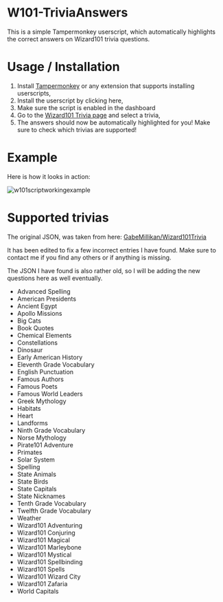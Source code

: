 # W101-TriviaAnswers
This is a simple Tampermonkey userscript, which automatically highlights the correct answers on Wizard101 trivia questions.

# Usage / Installation
1. Install [Tampermonkey](https://www.tampermonkey.net/) or any extension that supports installing userscripts,
2. Install the userscript by clicking here,
3. Make sure the script is enabled in the dashboard
4. Go to the [Wizard101 Trivia page](https://www.wizard101.com/game/trivia) and select a trivia,
5. The answers should now be automatically highlighted for you!
Make sure to check which trivias are supported!

# Example
Here is how it looks in action:

![w101scriptworkingexample](https://github.com/Jan-Fcloud/W101-TriviaAnswers/assets/47220014/1b688985-6f87-4fe7-92a2-84e2f2bbd91a)


# Supported trivias
The original JSON, was taken from here: [GabeMillikan/Wizard101Trivia](https://github.com/GabeMillikan/Wizard101Trivia/blob/main/quiz_data/quizzes.json)

It has been edited to fix a few incorrect entries I have found. Make sure to contact me if you find any others or if anything is missing.

The JSON I have found is also rather old, so I will be adding the new questions here as well eventually.

- Advanced Spelling
- American Presidents
- Ancient Egypt
- Apollo Missions
- Big Cats
- Book Quotes
- Chemical Elements
- Constellations
- Dinosaur
- Early American History
- Eleventh Grade Vocabulary
- English Punctuation
- Famous Authors
- Famous Poets
- Famous World Leaders
- Greek Mythology
- Habitats
- Heart
- Landforms
- Ninth Grade Vocabulary
- Norse Mythology
- Pirate101 Adventure
- Primates
- Solar System
- Spelling
- State Animals
- State Birds
- State Capitals
- State Nicknames
- Tenth Grade Vocabulary
- Twelfth Grade Vocabulary
- Weather
- Wizard101 Adventuring
- Wizard101 Conjuring
- Wizard101 Magical
- Wizard101 Marleybone
- Wizard101 Mystical
- Wizard101 Spellbinding
- Wizard101 Spells
- Wizard101 Wizard City
- Wizard101 Zafaria
- World Capitals
